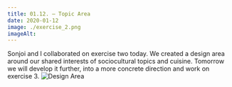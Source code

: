 ```yaml
---
title: 01.12. – Topic Area
date: 2020-01-12
image: ./exercise_2.png
imageAlt: 
---
```


Sonjoi and I collaborated on exercise two today. We created a design area around our shared interests of sociocultural topics and cuisine. Tomorrow we will develop it further, into a more concrete direction and work on exercise 3.
![Design Area](../images/exercies_2.png)
